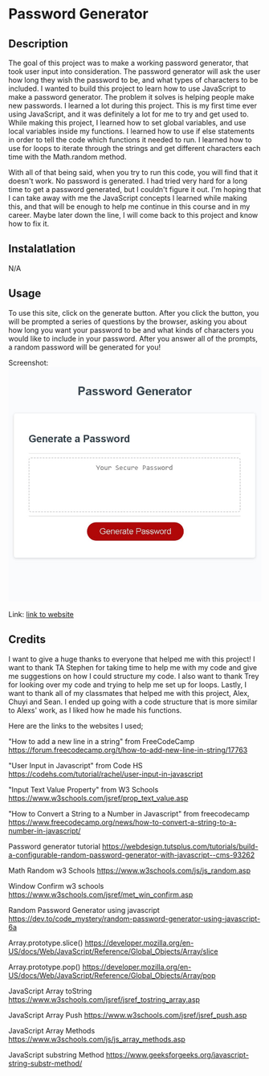# Password Generator

## Description

The goal of this project was to make a working password generator, that took user input into consideration. The password generator will ask the user how long they wish the password to be, and what types of characters to be included. I wanted to build this project to learn how to use JavaScript to make a password generator. The problem it solves is helping people make new passwords. I learned a lot during this project. This is my first time ever using JavaScript, and it was definitely a lot for me to try and get used to. While making this project, I learned how to set global variables, and use local variables inside my functions. I learned how to use if else statements in order to tell the code which functions it needed to run. I learned how to use for loops to iterate through the strings and get different characters each time with the Math.random method.

With all of that being said, when you try to run this code, you will find that it doesn't work. No password is generated. I had tried very hard for a long time to get a password generated, but I couldn't figure it out. I'm hoping that I can take away with me the JavaScript concepts I learned while making this, and that will be enough to help me continue in this course and in my career. Maybe later down the line, I will come back to this project and know how to fix it.

## Instalatlation

N/A

## Usage

To use this site, click on the generate button. After you click the button, you will be prompted a series of questions by the browser, asking you about how long you want your password to be and what kinds of characters you would like to include in your password. After you answer all of the prompts, a random password will be generated for you!

Screenshot:
![screenshot of website](./develop/images/password-homework.JPG)

Link:
[link to website](https://breeprimmer.github.io/Password-Generator/)

## Credits

I want to give a huge thanks to everyone that helped me with this project! I want to thank TA Stephen for taking time to help me with my code and give me suggestions on how I could structure my code. I also want to thank Trey for looking over my code and trying to help me set up for loops. Lastly, I want to thank all of my classmates that helped me with this project, Alex, Chuyi and Sean. I ended up going with a code structure that is more similar to Alexs' work, as I liked how he made his functions.


Here are the links to the websites I used;

"How to add a new line in a string" from FreeCodeCamp
https://forum.freecodecamp.org/t/how-to-add-new-line-in-string/17763

"User Input in Javascript" from Code HS
https://codehs.com/tutorial/rachel/user-input-in-javascript

"Input Text Value Property" from W3 Schools
https://www.w3schools.com/jsref/prop_text_value.asp

"How to Convert a String to a Number in Javascript" from freecodecamp
https://www.freecodecamp.org/news/how-to-convert-a-string-to-a-number-in-javascript/

Password generator tutorial
https://webdesign.tutsplus.com/tutorials/build-a-configurable-random-password-generator-with-javascript--cms-93262

Math Random w3 Schools
https://www.w3schools.com/js/js_random.asp

Window Confirm w3 schools
https://www.w3schools.com/jsref/met_win_confirm.asp

Random Password Generator using javascript
https://dev.to/code_mystery/random-password-generator-using-javascript-6a

Array.prototype.slice() 
https://developer.mozilla.org/en-US/docs/Web/JavaScript/Reference/Global_Objects/Array/slice

Array.prototype.pop()
https://developer.mozilla.org/en-US/docs/Web/JavaScript/Reference/Global_Objects/Array/pop

JavaScript Array toString
https://www.w3schools.com/jsref/jsref_tostring_array.asp

JavaScript Array Push
https://www.w3schools.com/jsref/jsref_push.asp

JavaScript Array Methods
https://www.w3schools.com/js/js_array_methods.asp

JavaScript substring Method
https://www.geeksforgeeks.org/javascript-string-substr-method/
